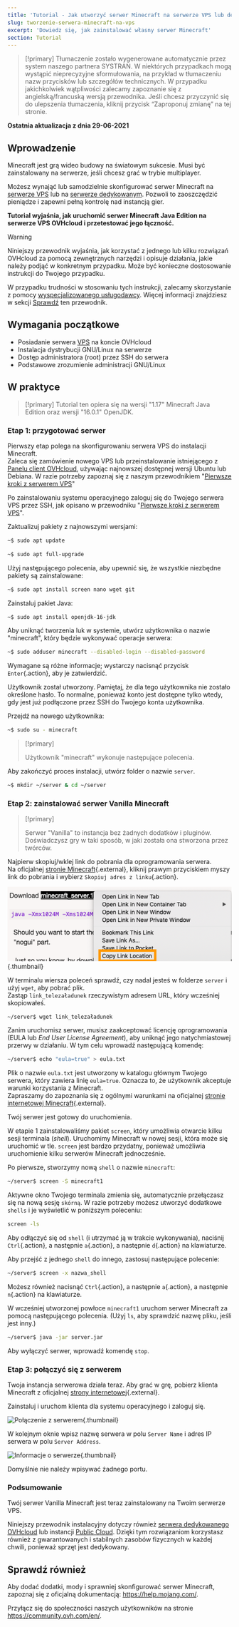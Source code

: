 ```yaml
---
title: 'Tutorial - Jak utworzyć serwer Minecraft na serwerze VPS lub dedykowanym'
slug: tworzenie-serwera-minecraft-na-vps
excerpt: 'Dowiedz się, jak zainstalować własny serwer Minecraft'
section: Tutorial
---
```


> [!primary]
> Tłumaczenie zostało wygenerowane automatycznie przez system naszego partnera SYSTRAN. W niektórych przypadkach mogą wystąpić nieprecyzyjne sformułowania, na przykład w tłumaczeniu nazw przycisków lub szczegółów technicznych. W przypadku jakichkolwiek wątpliwości zalecamy zapoznanie się z angielską/francuską wersją przewodnika. Jeśli chcesz przyczynić się do ulepszenia tłumaczenia, kliknij przycisk “Zaproponuj zmianę” na tej stronie.
> 

**Ostatnia aktualizacja z dnia 29-06-2021**

## Wprowadzenie

Minecraft jest grą wideo budowy na światowym sukcesie. Musi być zainstalowany na serwerze, jeśli chcesz grać w trybie multiplayer.

Możesz wynająć lub samodzielnie skonfigurować serwer Minecraft na [serwerze VPS](https://www.ovhcloud.com/pl/vps/) lub na [serwerze dedykowanym](https://www.ovhcloud.com/pl/bare-metal/). Pozwoli to zaoszczędzić pieniądze i zapewni pełną kontrolę nad instancją gier.

**Tutorial wyjaśnia, jak uruchomić serwer Minecraft Java Edition na serwerze VPS OVHcloud i przetestować jego łączność.**

> [!warning]
>Niniejszy przewodnik wyjaśnia, jak korzystać z jednego lub kilku rozwiązań OVHcloud za pomocą zewnętrznych narzędzi i opisuje działania, jakie należy podjąć w konkretnym przypadku. Może być konieczne dostosowanie instrukcji do Twojego przypadku.
>
>W przypadku trudności w stosowaniu tych instrukcji, zalecamy skorzystanie z pomocy [wyspecjalizowanego usługodawcy](https://partner.ovhcloud.com/pl/directory/). Więcej informacji znajdziesz w sekcji [Sprawdź](#gofurther) ten przewodnik.
>

## Wymagania początkowe

- Posiadanie serwera [VPS](https://www.ovhcloud.com/pl/vps/) na koncie OVHcloud
- Instalacja dystrybucji GNU/Linux na serwerze
- Dostęp administratora (root) przez SSH do serwera
- Podstawowe zrozumienie administracji GNU/Linux

## W praktyce

> [!primary]
> Tutorial ten opiera się na wersji "1.17" Minecraft Java Edition oraz wersji "16.0.1" OpenJDK.
>

### Etap 1: przygotować serwer

Pierwszy etap polega na skonfigurowaniu serwera VPS do instalacji Minecraft.
<br>Zaleca się zamówienie nowego VPS lub przeinstalowanie istniejącego z [Panelu client OVHcloud](https://www.ovh.com/auth/?action=gotomanager&from=https://www.ovh.pl/&ovhSubsidiary=pl), używając najnowszej dostępnej wersji Ubuntu lub Debiana. W razie potrzeby zapoznaj się z naszym przewodnikiem "[Pierwsze kroki z serwerem VPS](../pierwsze-kroki-vps/#reinstallvps)"

Po zainstalowaniu systemu operacyjnego zaloguj się do Twojego serwera VPS przez SSH, jak opisano w przewodniku "[Pierwsze kroki z serwerem VPS](../pierwsze-kroki-vps/)".

Zaktualizuj pakiety z najnowszymi wersjami:

```sh
~$ sudo apt update
```

```sh
~$ sudo apt full-upgrade
```

Użyj następującego polecenia, aby upewnić się, że wszystkie niezbędne pakiety są zainstalowane:

```sh
~$ sudo apt install screen nano wget git
```

Zainstaluj pakiet Java:

```sh
~$ sudo apt install openjdk-16-jdk
```

Aby uniknąć tworzenia luk w systemie, utwórz użytkownika o nazwie "minecraft", który będzie wykonywać operacje serwera:

```sh
~$ sudo adduser minecraft --disabled-login --disabled-password
```

Wymagane są różne informacje; wystarczy nacisnąć przycisk `Enter`{.action}, aby je zatwierdzić.

Użytkownik został utworzony. Pamiętaj, że dla tego użytkownika nie zostało określone hasło. To normalne, ponieważ konto jest dostępne tylko wtedy, gdy jest już podłączone przez SSH do Twojego konta użytkownika.

Przejdź na nowego użytkownika:

```sh
~$ sudo su - minecraft
```

> [!primary]
>
> Użytkownik "minecraft" wykonuje następujące polecenia.
>

Aby zakończyć proces instalacji, utwórz folder o nazwie `server`.

```sh
~$ mkdir ~/server & cd ~/server
```

### Etap 2: zainstalować serwer Vanilla Minecraft

> [!primary]
>
> Serwer "Vanilla" to instancja bez żadnych dodatków i pluginów. Doświadczysz gry w taki sposób, w jaki została ona stworzona przez twórców.
>

Najpierw skopiuj/wklej link do pobrania dla oprogramowania serwera.
<br>Na oficjalnej [stronie Minecraft](https://minecraft.net/download/server){.external}, kliknij prawym przyciskiem myszy link do pobrania i wybierz `Skopiuj adres z linku`{.action}.

![Pobieranie serwera](images/download_jar.png){.thumbnail}

W terminalu wiersza poleceń sprawdź, czy nadal jesteś w folderze `server` i użyj `wget`, aby pobrać plik.
<br>Zastąp `link_telezaładunek` rzeczywistym adresem URL, który wcześniej skopiowałeś.

```sh
~/server$ wget link_telezaładunek
```

Zanim uruchomisz serwer, musisz zaakceptować licencję oprogramowania (EULA lub _End User License Agreement_), aby uniknąć jego natychmiastowej przerwy w działaniu. W tym celu wprowadź następującą komendę:

```sh
~/server$ echo "eula=true" > eula.txt
```

Plik o nazwie `eula.txt` jest utworzony w katalogu głównym Twojego serwera, który zawiera linię `eula=true`. Oznacza to, że użytkownik akceptuje warunki korzystania z Minecraft.
<br>Zapraszamy do zapoznania się z ogólnymi warunkami na oficjalnej [stronie internetowej Minecraft](https://www.minecraft.net/){.external}.

Twój serwer jest gotowy do uruchomienia.

W etapie 1 zainstalowaliśmy pakiet `screen`, który umożliwia otwarcie kilku sesji terminala (*shell*). Uruchomimy Minecraft w nowej sesji, która może się uruchomić w tle. `screen` jest bardzo przydatny, ponieważ umożliwia uruchomienie kilku serwerów Minecraft jednocześnie.

Po pierwsze, stworzymy nową `shell` o nazwie `minecraft`:

```sh
~/server$ screen -S minecraft1
```

Aktywne okno Twojego terminala zmienia się, automatycznie przełączasz się na nową sesję `skórną`. W razie potrzeby możesz utworzyć dodatkowe `shells` i je wyświetlić w poniższym poleceniu:

```sh
screen -ls
```

Aby odłączyć się od `shell` (i utrzymać ją w trakcie wykonywania), naciśnij `Ctrl`{.action}, a następnie `a`{.action}, a następnie `d`{.action} na klawiaturze.

Aby przejść z jednego `shell` do innego, zastosuj następujące polecenie:

```sh
~/server$ screen -x nazwa_shell
```

Możesz również nacisnąć `Ctrl`{.action}, a następnie `a`{.action}, a następnie `n`{.action} na klawiaturze.

W wcześniej utworzonej powłoce `minecraft1` uruchom serwer Minecraft za pomocą następującego polecenia. (Użyj `ls`, aby sprawdzić nazwę pliku, jeśli jest inny.)

```sh
~/server$ java -jar server.jar
```

Aby wyłączyć serwer, wprowadź komendę `stop`.

### Etap 3: połączyć się z serwerem

Twoja instancja serwerowa działa teraz. Aby grać w grę, pobierz klienta Minecraft z oficjalnej [strony internetowej](https://www.minecraft.net/){.external}.

Zainstaluj i uruchom klienta dla systemu operacyjnego i zaloguj się.

![Połączenie z serwerem](images/login_minecraft.png){.thumbnail}

W kolejnym oknie wpisz nazwę serwera w polu `Server Name` i adres IP serwera w polu `Server Address`.

![Informacje o serwerze](images/minecraft_server_login.png){.thumbnail}

Domyślnie nie należy wpisywać żadnego portu.

### Podsumowanie

Twój serwer Vanilla Minecraft jest teraz zainstalowany na Twoim serwerze VPS.

Niniejszy przewodnik instalacyjny dotyczy również [serwera dedykowanego OVHcloud](https://www.ovhcloud.com/pl/bare-metal/) lub instancji [Public Cloud](https://www.ovhcloud.com/pl/public-cloud/). Dzięki tym rozwiązaniom korzystasz również z gwarantowanych i stabilnych zasobów fizycznych w każdej chwili, ponieważ sprzęt jest dedykowany.

## Sprawdź również <a name="gofurther"></a>

Aby dodać dodatki, mody i sprawniej skonfigurować serwer Minecraft, zapoznaj się z oficjalną dokumentacją: <https://help.mojang.com/>.

Przyłącz się do społeczności naszych użytkowników na stronie <https://community.ovh.com/en/>.
